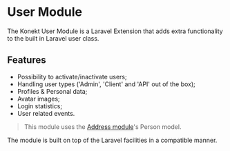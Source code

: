 # User Module

The Konekt User Module is a Laravel Extension that adds extra functionality to
the built in Laravel user class.

## Features

- Possibility to activate/inactivate users;
- Handling user types ('Admin', 'Client' and 'API' out of the box);
- Profiles & Personal data;
- Avatar images;
- Login statistics;
- User related events.

> This module uses the [Address module](https://konekt.dev/address)'s Person model.

The module is built on top of the Laravel facilities in a compatible manner.


